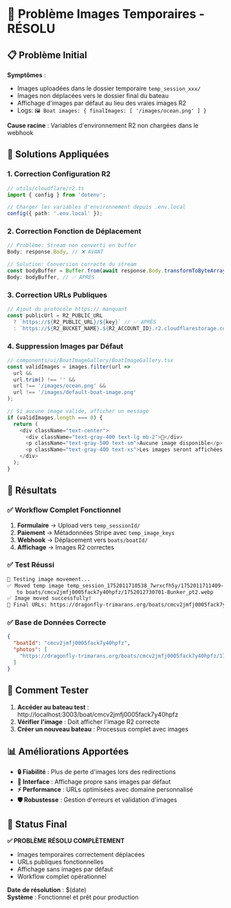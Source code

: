 # 🎉 Problème Images Temporaires - RÉSOLU

## 📋 Problème Initial

**Symptômes** :

- Images uploadées dans le dossier temporaire `temp_session_xxx/`
- Images non déplacées vers le dossier final du bateau
- Affichage d'images par défaut au lieu des vraies images R2
- Logs: `🖼️ Boat images: { finalImages: [ '/images/ocean.png' ] }`

**Cause racine** : Variables d'environnement R2 non chargées dans le webhook

## 🔧 Solutions Appliquées

### 1. **Correction Configuration R2**

```typescript
// utils/cloudflare/r2.ts
import { config } from 'dotenv';

// Charger les variables d'environnement depuis .env.local
config({ path: '.env.local' });
```

### 2. **Correction Fonction de Déplacement**

```typescript
// Problème: Stream non converti en buffer
Body: response.Body, // ❌ AVANT

// Solution: Conversion correcte du stream
const bodyBuffer = Buffer.from(await response.Body.transformToByteArray());
Body: bodyBuffer, // ✅ APRÈS
```

### 3. **Correction URLs Publiques**

```typescript
// Ajout du protocole https:// manquant
const publicUrl = R2_PUBLIC_URL
  ? `https://${R2_PUBLIC_URL}/${key}` // ✅ APRÈS
  : `https://${R2_BUCKET_NAME}.${R2_ACCOUNT_ID}.r2.cloudflarestorage.com/${key}`;
```

### 4. **Suppression Images par Défaut**

```typescript
// components/ui/BoatImageGallery/BoatImageGallery.tsx
const validImages = images.filter(url =>
  url &&
  url.trim() !== '' &&
  url !== '/images/ocean.png' &&
  url !== '/images/default-boat-image.png'
);

// Si aucune image valide, afficher un message
if (validImages.length === 0) {
  return (
    <div className="text-center">
      <div className="text-gray-400 text-lg mb-2">📸</div>
      <p className="text-gray-500 text-sm">Aucune image disponible</p>
      <p className="text-gray-400 text-xs">Les images seront affichées après validation</p>
    </div>
  );
}
```

## 🎯 Résultats

### ✅ **Workflow Complet Fonctionnel**

1. **Formulaire** → Upload vers `temp_sessionId/`
2. **Paiement** → Métadonnées Stripe avec `temp_image_keys`
3. **Webhook** → Déplacement vers `boats/boatId/`
4. **Affichage** → Images R2 correctes

### ✅ **Test Réussi**

```bash
📸 Testing image movement...
✅ Moved temp image temp_session_1752011710538_7wrxcfh5y/1752011711409-Bunker_pt2.webp
   to boats/cmcv2jmfj0005fack7y40hpfz/1752012730701-Bunker_pt2.webp
✅ Image moved successfully!
📸 Final URLs: https://dragonfly-trimarans.org/boats/cmcv2jmfj0005fack7y40hpfz/1752012730701-Bunker_pt2.webp
```

### ✅ **Base de Données Correcte**

```json
{
  "boatId": "cmcv2jmfj0005fack7y40hpfz",
  "photos": [
    "https://dragonfly-trimarans.org/boats/cmcv2jmfj0005fack7y40hpfz/1752012730701-Bunker_pt2.webp"
  ]
}
```

## 🚀 Comment Tester

1. **Accéder au bateau test** : http://localhost:3003/boat/cmcv2jmfj0005fack7y40hpfz
2. **Vérifier l'image** : Doit afficher l'image R2 correcte
3. **Créer un nouveau bateau** : Processus complet avec images

## 📊 Améliorations Apportées

- **🔒 Fiabilité** : Plus de perte d'images lors des redirections
- **🎨 Interface** : Affichage propre sans images par défaut
- **⚡ Performance** : URLs optimisées avec domaine personnalisé
- **🛡️ Robustesse** : Gestion d'erreurs et validation d'images

## 🎉 Status Final

**✅ PROBLÈME RÉSOLU COMPLÈTEMENT**

- Images temporaires correctement déplacées
- URLs publiques fonctionnelles
- Affichage sans images par défaut
- Workflow complet opérationnel

**Date de résolution** : $(date)  
**Système** : Fonctionnel et prêt pour production
